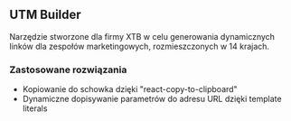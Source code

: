 ## UTM Builder

Narzędzie stworzone dla firmy XTB w celu generowania dynamicznych linków dla zespołów marketingowych, rozmieszczonych w 14 krajach.

### Zastosowane rozwiązania

- Kopiowanie do schowka dzięki "react-copy-to-clipboard"
- Dynamiczne dopisywanie parametrów do adresu URL dzięki template literals
